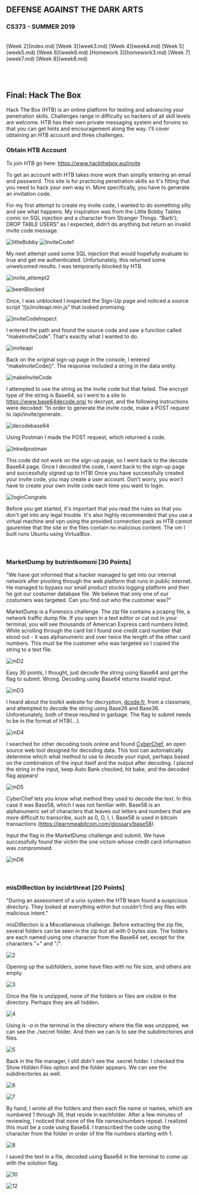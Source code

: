 
## DEFENSE AGAINST THE DARK ARTS
### CS373 - SUMMER 2019
<br>
[Week 2](index.md)  [Week 3](week3.md)  [Week 4](week4.md)  [Week 5](week5.md)  [Week 6](week6.md)  [Homework 3](homework3.md)
[Week 7](week7.md)  [Week 8](week8.md)

<br><br>
## Final: Hack The Box

Hack The Box (HTB) is an online platform for testing and advancing your penetration skills. Challenges range in difficulty so hackers of all skill levels are welcome. HTB has their own private messaging system and forums so that you can get hints and encouragement along the way. I'll cover obtaining an HTB account and three challenges.
<br>

### Obtain HTB Account

To join HTB go here:  https://www.hackthebox.eu/invite

To get an account with HTB takes more work than simplly entering an email and password. This site is for practicing penetration skills so it's fitting that you need to hack your own way in. More specifically, you have to generate an invitation code.

For my first attempt to create my invite code, I wanted to do something silly and see what happens. My inspiration was from the Little Bobby Tables comic on SQL injection and a character from Stranger Things. “Barb’); DROP TABLE USERS” as I expected, didn’t do anything but return an invalid invite code message.

![littleBobby](littleBobby.JPG) ![InviteCode1](InviteCode1.JPG)
<br>


My next attempt used some SQL injection that would hopefully evaluate to true and get me authenticated. Unfortunately, this returned some unwelcomed results. I was temporarily blocked by HTB.

![invite_attempt2](invite_attempt2.JPG)
<br>

![beenBlocked](beenBlocked.JPG)
<br>


Once, I was unblocked I inspected the Sign-Up page and noticed a source script “/js/inviteapi.min.js” that looked promising. 

![InviteCodeInspect](InviteCodeInspect.JPG)
<br>


I entered the path and found the source code and saw a function called “makeInviteCode”. That's exactly what I wanted to do.

![inviteapi](inviteapi.JPG)
<br>


Back on the original sign-up page in the console, I entered “makeInviteCode()”. The response included a string in the data entity. 
  
![makeInviteCode](makeInviteCode.JPG)
<br>


I attempted to use the string as the invite code but that failed. The encrypt type of the string is Base64, so I went to a site to https://www.base64decode.org/ to decrypt, and the following instructions were decoded: “In order to generate the invite code, make a POST request to /api/invite/generate.

![decodebase64](decodebase64.JPG)
<br>


Using Postman I made the POST request, which returned a code. 

![Inkedpostman](Inkedpostman.jpg)
<br>


This code did not work on the sign-up page, so I went back to the decode Base64 page. Once I decoded the code, I went back to the sign-up page and successfully signed up to HTB! Once you have successfully created your invite code, you may create a user account. Don't worry, you won't have to create your own invite code each time you want to login.

![loginCongrats](loginCongrats.JPG)
<br>


Before you get started, it's important that you read the rules so that you don't get into any legal trouble. It's also highly recommended that you use a virtual machine and vpn using the provided connection pack as HTB cannot gaurentee that the site or the files contain no malicious content. The vm I built runs Ubuntu using VirtualBox.
<br><br><br>


### MarketDump      by butrintkomoni    \[30 Points]

"We have got informed that a hacker managed to get into our internal network after pivoiting through the web platform that runs in public internet. He managed to bypass our small product stocks logging platform and then he got our costumer database file. We believe that only one of our costumers was targeted. Can you find out who the customer was?"

MarketDump is a Forensics challenge. The zip file contains a pcapng file, a network traffic dump file. If you open in a text editor or cat out in your terminal, you will see thousands of American Express card numbers listed. While scrolling through the card list I found one credit card number that stood out - it was alphanumeric and over twice the length of the other card numbers. This must be the customer who was targeted so I copied the string to a text file.

![mD2](mD2.JPG)
<br>


Easy 30 points, I thought, just decode the string using Base64 and get the flag to submit. Wrong. Decoding using Base64 returns invalid input.

![mD3](mD3.JPG)
<br>


I heard about the toolkit website for decryption, [dcode.fr](https://www.dcode.fr/about), from a classmate, and attempted to decode the string using Base26 and Base36. Unforetunately, both of these resulted in garbage. The flag to submit needs to be in the format of HTB{...}.

![mD4](mD4.JPG)
<br>


I searched for other decoding tools online and found [CyberChef](https://gchq.github.io/CyberChef/), an open source web tool designed for decoding data. This tool can automatically determine which what method to use to decode your input, perhaps based on the combination of the input itself and the output after decoding. I placed the string in the input, keep Auto Bank checked, hit bake, and the decoded flag appears! 

![mD5](mD5.JPG)
<br>


CyberChef lets you know what method they used to decode the text. In this case it was Base58, which I was not familiar with. Base58 is an alphanumeric set of characters that leaves out letters and numbers that are more difficult to transcribe, such as 0, O, I, l. Base58 is used in bitcoin transactions (https://learnmeabitcoin.com/glossary/base58).

Input the flag in the MarketDump challenge and submit. We have successfully found the victim the one victom whose credit card information was compromised.

![mD6](mD6.JPG)
<br><br><br>


### misDIRection      by incidrthreat    \[20 Points]

"During an assessment of a unix system the HTB team found a suspicious directory. They looked at everything within but couldn't find any files with malicious intent."

misDIRection is a Miscellaneous challenge. Before extracting the zip file, several folders can be seen in the zip but all with 0 bytes size. The folders are each named using one character from the Base64 set, except for the characters "+" and "/".

![2](2.JPG)
<br>


Opening up the subfolders, some have files with no file size, and others are empty.

![3](3.JPG)
<br>


Once the file is unzipped, none of the folders or files are visible in the directory. Perhaps they are all hidden.

![4](4.JPG)
<br>


Using *ls -a* in the terminal in the directory where the file was unzipped, we can see the ./secret folder. And then we can *ls* to see the subdirectories and files.

![5](5.JPG)
<br>


Back in the file manager, I still didn't see the .secret folder. I checked the Show Hidden Files option and the folder appears. We can see the subdirectories as well.

![6](6.JPG)
<br>

![7](7.JPG)
<br>


By hand, I wrote all the folders and then each file name or names, which are numbered 1 through 36, that reside in eachfolder. After a few minutes of reviewing, I noticed that none of the file names/numbers repeat. I realized this must be a code using Base64. I transcribed the code using the character from the folder in order of the file numbers starting with 1.

![8](8.JPG)
<br>


I saved the text in a file, decoded using Base64 in the terminal to come up with the solution flag.

![10](10.JPG)
<br>

![12](12.JPG)
<br><br><br>




